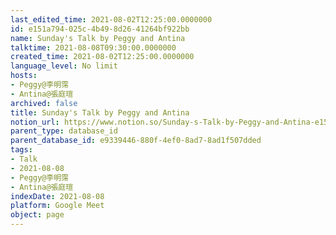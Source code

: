 ```yaml
---
last_edited_time: 2021-08-02T12:25:00.0000000
id: e151a794-025c-4b49-8d26-41264bf922bb
name: Sunday's Talk by Peggy and Antina
talktime: 2021-08-08T09:30:00.0000000
created_time: 2021-08-02T12:25:00.0000000
language_level: No limit
hosts:
- Peggy@李明霈
- Antina@張庭瑄
archived: false
title: Sunday's Talk by Peggy and Antina
notion_url: https://www.notion.so/Sunday-s-Talk-by-Peggy-and-Antina-e151a794025c4b498d2641264bf922bb
parent_type: database_id
parent_database_id: e9339446-880f-4ef0-8ad7-8ad1f507dded
tags:
- Talk
- 2021-08-08
- Peggy@李明霈
- Antina@張庭瑄
indexDate: 2021-08-08
platform: Google Meet
object: page
---
```







